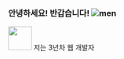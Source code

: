 ### 안녕하세요! 반갑습니다! ![men]()
<img src="https://github.com/qor8917/qor8917/assets/69076456/5a517e72-862a-43d8-bad4-c5a18dba0b68" width="48" height="48" />
저는 3년차 웹 개발자 



<!--
**qor8917/qor8917** is a ✨ _special_ ✨ repository because its `README.md` (this file) appears on your GitHub profile.

Here are some ideas to get you started:

- 🔭 I’m currently working on ...
- 🌱 I’m currently learning ...
- 👯 I’m looking to collaborate on ...
- 🤔 I’m looking for help with ...
- 💬 Ask me about ...
- 📫 How to reach me: ...
- 😄 Pronouns: ...
- ⚡ Fun fact: ...
-->
